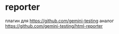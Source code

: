 # reporter
плагин для https://github.com/gemini-testing аналог https://github.com/gemini-testing/html-reporter
